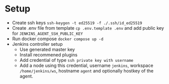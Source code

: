 # Setup
- Create ssh keys `ssh-keygen -t ed25519 -f ./.ssh/id_ed25519`
- Create .env file from template `cp .env.template .env` and add public key for `JENKINS_AGENT_SSH_PUBLIC_KEY`
- Run docker compose `docker compose up -d`
- Jenkins controller setup
    - Use generated master key
    - Install recommened plugins
    - Add credential of type `ssh private key with username`
    - Add a node using this credential, username `jenkins`, workspace `/home/jenkins/ws`, hostname `agent` and optionally hostkey of the agent.
